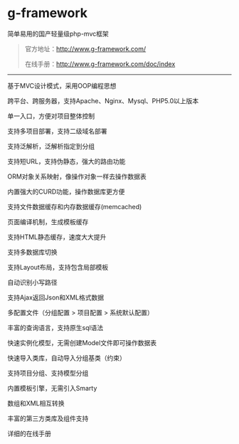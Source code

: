 g-framework
===========

简单易用的国产轻量级php-mvc框架
> 
> 官方地址：http://www.g-framework.com/
> 
> 在线手册：http://www.g-framework.com/doc/index
> 
----------------------------------- 
> 
基于MVC设计模式，采用OOP编程思想
> 
跨平台、跨服务器，支持Apache、Nginx、Mysql、PHP5.0以上版本
> 
单一入口，方便对项目整体控制
> 
支持多项目部署，支持二级域名部署
> 
支持泛解析，泛解析指定到分组
> 
支持短URL，支持伪静态，强大的路由功能
> 
ORM对象关系映射，像操作对象一样去操作数据表
> 
内置强大的CURD功能，操作数据库更方便
> 
支持文件数据缓存和内存数据缓存(memcached)
> 
页面编译机制，生成模板缓存
> 
支持HTML静态缓存，速度大大提升
> 
支持多数据库切换
> 
支持Layout布局，支持包含局部模板
> 
自动识别小写路径
> 
支持Ajax返回Json和XML格式数据
> 
多配置文件（分组配置 > 项目配置 > 系统默认配置）
> 
丰富的查询语言，支持原生sql语法
> 
快速实例化模型，无需创建Model文件即可操作数据表
> 
快速导入类库，自动导入分组基类（约束）
> 
支持项目分组、支持模型分组
> 
内置模板引擎，无需引入Smarty
> 
数组和XML相互转换
> 
丰富的第三方类库及组件支持
> 
详细的在线手册
